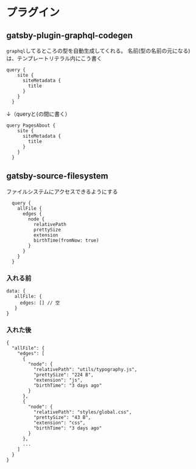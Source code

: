 # プラグイン

## gatsby-plugin-graphql-codegen
`graphql`してるところの型を自動生成してくれる。
名前(型の名前の元になる)は、テンプレートリテラル内にこう書く
```
query {
    site {
      siteMetadata {
        title
      }
    }
  }
```
↓（queryと{の間に書く）
```
query PagesAbout {
    site {
      siteMetadata {
        title
      }
    }
  }
```
## gatsby-source-filesystem
ファイルシステムにアクセスできるようにする
```
  query {
    allFile {
      edges {
        node {
          relativePath
          prettySize
          extension
          birthTime(fromNow: true)
        }
      }
    }
  }
```
### 入れる前
```
data: {
   allFile: {
     edges: [] // 空
   }
}
```
### 入れた後
```
{
  "allFile": {
    "edges": [
      {
        "node": {
          "relativePath": "utils/typography.js",
          "prettySize": "224 B",
          "extension": "js",
          "birthTime": "3 days ago"
        }
      },
      {
        "node": {
          "relativePath": "styles/global.css",
          "prettySize": "43 B",
          "extension": "css",
          "birthTime": "3 days ago"
        }
      },
      ...
    ]
  }
}
```
